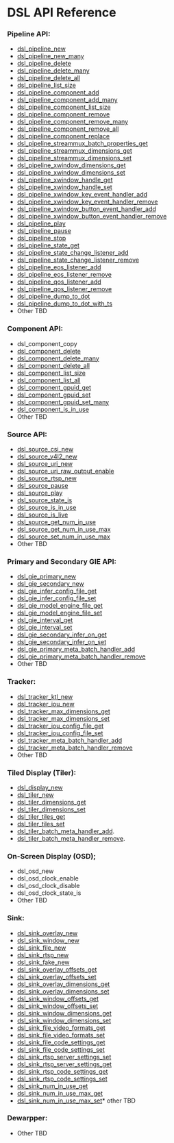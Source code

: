 # DSL API Reference

### Pipeline API:
* [dsl_pipeline_new](/docs/api-pipeline.md#dsl_pipeline_new)
* [dsl_pipeline_new_many](/docs/api-pipeline.md#dsl_pipeline_new_many)
* [dsl_pipeline_delete](/docs/api-pipeline.md#dsl_pipeline_delete)
* [dsl_pipeline_delete_many](/docs/api-pipeline.md#dsl_pipeline_delete_many)
* [dsl_pipeline_delete_all](/docs/api-pipeline.md#dsl_pipeline_delete_all)
* [dsl_pipeline_list_size](/docs/api-pipeline.md#dsl_pipeline_list_size)
* [dsl_pipeline_component_add](/docs/api-pipeline.md#dsl_pipeline_component_add)
* [dsl_pipeline_component_add_many](/docs/api-pipeline.md#dsl_pipeline_component_add_many)
* [dsl_pipeline_component_list_size](/docs/api-pipeline.md#dsl_pipeline_components_list_size)
* [dsl_pipeline_component_remove](/docs/api-pipeline.md#dsl_pipeline_component_remove)
* [dsl_pipeline_component_remove_many](/docs/api-pipeline.md#dsl_pipeline_component_remove_many)
* [dsl_pipeline_component_remove_all](/docs/api-pipeline.md#dsl_pipeline_component_remove_all)
* [dsl_pipeline_component_replace](/docs/api-pipeline.md#dsl_pipeline_component_replace)
* [dsl_pipeline_streammux_batch_properties_get](/docs/api-pipeline.md#dsl_pipeline_streammux_properties_get)
* [dsl_pipeline_streammux_dimensions_get](/docs/api-pipeline.md#dsl_pipeline_streammux_dimensions_get)
* [dsl_pipeline_streammux_dimensions_set](/docs/api-pipeline.md#dsl_pipeline_streammux_dimensions_set)
* [dsl_pipeline_xwindow_dimensions_get](/docs/api-pipeline.md#dsl_pipeline_xwindow_dimensions_get)
* [dsl_pipeline_xwindow_dimensions_set](/docs/api-pipeline.md#dsl_pipeline_xwindow_dimensions_set)
* [dsl_pipeline_xwindow_handle_get](/docs/api-pipeline.md#dsl_pipeline_xwindow_handle_get)
* [dsl_pipeline_xwindow_handle_set](/docs/api-pipeline.md#dsl_pipeline_xwindow_handle_set)
* [dsl_pipeline_xwindow_key_event_handler_add](/docs/api-pipeline.md#dsl_pipeline_xwindow_key_event_handler_add)
* [dsl_pipeline_xwindow_key_event_handler_remove](/docs/api-pipeline.md#dsl_pipeline_xwindow_key_event_handler_remove)
* [dsl_pipeline_xwindow_button_event_handler_add](/docs/api-pipeline.md#dsl_pipeline_xwindow_button_event_handler_add)
* [dsl_pipeline_xwindow_button_event_handler_remove](/docs/api-pipeline.md#dsl_pipeline_xwindow_button_event_handler_remove)
* [dsl_pipeline_play](/docs/api-pipeline.md#dsl_pipeline_play)
* [dsl_pipeline_pause](/docs/api-pipeline.md#dsl_pipeline_pause)
* [dsl_pipeline_stop](/docs/api-pipeline.md#dsl_pipeline_stop)
* [dsl_pipeline_state_get](/docs/api-pipeline.md#dsl_pipeline_state_get)
* [dsl_pipeline_state_change_listener_add](/docs/api-pipeline.md#dsl_pipeline_state_change_listener_add)
* [dsl_pipeline_state_change_listener_remove](/docs/api-pipeline.md#dsl_pipeline_state_change_listener_remove)
* [dsl_pipeline_eos_listener_add](/docs/api-pipeline.md#dsl_pipeline_eos_listener_add)
* [dsl_pipeline_eos_listener_remove](/docs/api-pipeline.md#dsl_pipeline_eos_listener_remove)
* [dsl_pipeline_qos_listener_add](/docs/api-pipeline.md#dsl_pipeline_qos_listener_add)
* [dsl_pipeline_qos_listener_remove](/docs/api-pipeline.md#dsl_pipeline_qos_listener_remove)
* [dsl_pipeline_dump_to_dot](/docs/api-pipeline.md#dsl_pipeline_dump_to_dot)
* [dsl_pipeline_dump_to_dot_with_ts](/docs/api-pipeline.md#dsl_pipeline_dump_to_dot_with_ts)
* Other TBD


### Component API:
* dsl_component_copy
* [dsl_component_delete](/docs/api-component.md#dsl_component_delete)
* [dsl_component_delete_many](/docs/api-component.md#dsl_component_delete_many)
* [dsl_component_delete_all](/docs/api-component.md#dsl_component_delete_all)
* [dsl_component_list_size](/docs/api-component.md#dsl_component_list_size)
* [dsl_component_list_all](/docs/api-component.md#dsl_component_list_all)
* [dsl_component_gpuid_get](/docs/api-component.md#dsl_component_gpuid_get)
* [dsl_component_gpuid_set](/docs/api-component.md#dsl_component_gpuid_set)
* [dsl_component_gpuid_set_many](/docs/api-component.md#dsl_component_gpuid_set_many)
* [dsl_component_is_in_use](/docs/api-component.md#dsl_component_is_in_use)
* Other TBD


### Source API:
* [dsl_source_csi_new](/docs/api-source.md#dsl_source_csi_new)
* [dsl_source_v4l2_new](/docs/api-source.md#dsl_source_v4l2_new)
* [dsl_source_uri_new](/docs/api-source.md#dsl_source_uri_new)
* [dsl_source_uri_raw_output_enable](/docs/api-source.md#dsl_source_uri_raw_output_enable)
* [dsl_source_rtsp_new](/docs/api-source.md#dsl_source_rtsp_new)
* [dsl_source_pause](/docs/api-source.md#dsl_source_pause)
* [dsl_source_play](/docs/api-source.md#dsl_source_play)
* [dsl_source_state_is](/docs/api-source.md#dsl_source_state_is)
* [dsl_source_is_in_use](/docs/api-source.md#dsl_source_is_in_use)
* [dsl_source_is_live](/docs/api-source.md#dsl_source_is_live)
* [dsl_source_get_num_in_use](/docs/api-source.md#dsl_source_get_num_in_use)
* [dsl_source_get_num_in_use_max](/docs/api-source.md#dsl_source_get_num_in_use_max)
* [dsl_source_set_num_in_use_max](/docs/api-source.md#dsl_source_set_num_in_use_max)
* Other TBD

### Primary and Secondary GIE API:
* [dsl_gie_primary_new](/docs/api-gie.md#dsl_gie_primary_new)
* [dsl_gie_secondary_new](/docs/api-gie.md#dsl_gie_secondary_new)
* [dsl_gie_infer_config_file_get](/docs/api-gie.md#dsl_gie_infer_config_file_get)
* [dsl_gie_infer_config_file_set](/docs/api-gie.md#dsl_gie_infer_config_file_set)
* [dsl_gie_model_engine_file_get](/docs/api-gie.md#dsl_gie_model_engine_file_get)
* [dsl_gie_model_engine_file_set](/docs/api-gie.md#dsl_gie_model_engine_file_set)
* [dsl_gie_interval_get](/docs/api-gie.md#dsl_gie_interval_get)
* [dsl_gie_interval_set](/docs/api-gie.md#dsl_gie_interval_set)
* [dsl_gie_secondary_infer_on_get](/docs/api-gie.md#dsl_gie_secondary_infer_on_get)
* [dsl_gie_secondary_infer_on_set](/docs/api-gie.md#dsl_gie_secondary_infer_on_set)
* [dsl_gie_primary_meta_batch_handler_add](/docs/api-gie.md#dsl_gie_primary_meta_batch_handler_add)
* [dsl_gie_primary_meta_batch_handler_remove](/docs/api-gie.md#dsl_gie_primary_meta_batch_handler_remove)
* Other TBD

### Tracker:
* [dsl_tracker_ktl_new](/docs/api-tracker.md#dsl_tracker_ktl_new)
* [dsl_tracker_iou_new](/docs/api-tracker.md#dsl_tracker_iou_new)
* [dsl_tracker_max_dimensions_get](/docs/api-tracker.md#dsl_tracker_dimensions_get)
* [dsl_tracker_max_dimensions_set](/docs/api-tracker.md#dsl_tracker_dimensions_set)
* [dsl_tracker_iou_config_file_get](/docs/api-tracker.md#dsl_tracker_iou_config_file_get)
* [dsl_tracker_iou_config_file_set](/docs/api-tracker.md#dsl_tracker_iou_config_file_set)
* [dsl_tracker_meta_batch_handler_add](/docs/api-tracker.md#dsl_tracker_meta_batch_handler_add)
* [dsl_tracker_meta_batch_handler_remove](/docs/api-tracker.md#dsl_tracker_meta_batch_handler_remove)
* Other TBD

### Tiled Display (Tiler):
* [dsl_display_new](/docs/api-display.md#dsl_display_new)
* [dsl_tiler_new](/docs/api-display.md#dsl_tiler_new)
* [dsl_tiler_dimensions_get](/docs/api-display.md#dsl_tiler_dimensions_get)
* [dsl_tiler_dimensions_set](/docs/api-display.md#dsl_tiler_dimensions_set)
* [dsl_tiler_tiles_get](/docs/api-display.md#dsl_display_tiles_get)
* [dsl_tiler_tiles_set](/docs/api-display.md#dsl_display_tiles_set)
* [dsl_tiler_batch_meta_handler_add](/docs/api-display.md#dsl_tiler_batch_meta_handler_add).
* [dsl_tiler_batch_meta_handler_remove](/docs/api-display.md#dsl_tiler_batch_meta_handler_remove).

### On-Screen Display (OSD);
* dsl_osd_new
* dsl_osd_clock_enable
* dsl_osd_clock_disable
* dsl_osd_clock_state_is
* Other TBD

### Sink:
* [dsl_sink_overlay_new](/docs/api-sink.md#dsl_sink_overlay_new)
* [dsl_sink_window_new](/docs/api-sink.md#dsl_sink_window_new)
* [dsl_sink_file_new](/docs/api-sink.md#dsl_sink_file_new)
* [dsl_sink_rtsp_new](/docs/api-sink.md#dsl_sink_rtsp_new)
* [dsl_sink_fake_new](/docs/api-sink.md#dsl_sink_fake_new)
* [dsl_sink_overlay_offsets_get](/docs/api-sink.md#dsl_sink_overlay_offsets_get)
* [dsl_sink_overlay_offsets_set](/docs/api-sink.md#dsl_sink_overlay_offsets_set)
* [dsl_sink_overlay_dimensions_get](/docs/api-sink.md#dsl_sink_overlay_dimensions_get)
* [dsl_sink_overlay_dimensions_set](/docs/api-sink.md#dsl_sink_overlay_dimensions_set)
* [dsl_sink_window_offsets_get](/docs/api-sink.md#dsl_sink_window_offsets_get)
* [dsl_sink_window_offsets_set](/docs/api-sink.md#dsl_sink_window_offsets_set)
* [dsl_sink_window_dimensions_get](/docs/api-sink.md#dsl_sink_window_dimensions_get)
* [dsl_sink_window_dimensions_set](/docs/api-sink.md#dsl_sink_window_dimensions_set)
* [dsl_sink_file_video_formats_get](/docs/api-sink.md#dsl_sink_file_video_formats_get)
* [dsl_sink_file_video_formats_set](/docs/api-sink.md#dsl_sink_file_video_formats_set)
* [dsl_sink_file_code_settings_get](/docs/api-sink.md#dsl_sink_file_code_settings_get)
* [dsl_sink_file_code_settings_set](/docs/api-sink.md#dsl_sink_file_code_settings_set)
* [dsl_sink_rtsp_server_settings_set](/docs/api-sink.md#dsl_sink_file_settings_set)
* [dsl_sink_rtsp_server_settings_get](/docs/api-sink.md#dsl_sink_rtsp_settings_get)
* [dsl_sink_rtsp_code_settings_get](/docs/api-sink.md#dsl_sink_rtsp_code_settings_get)
* [dsl_sink_rtsp_code_settings_set](/docs/api-sink.md#dsl_sink_rtsp_code_settings_set)
* [dsl_sink_num_in_use_get](#dsl_sink_num_in_use_get)
* [dsl_sink_num_in_use_max_get](#dsl_sink_num_in_use_max_get)
* [dsl_sink_num_in_use_max_set](#dsl_sink_num_in_use_max_set)* other TBD

### Dewarpper:
* Other TBD
